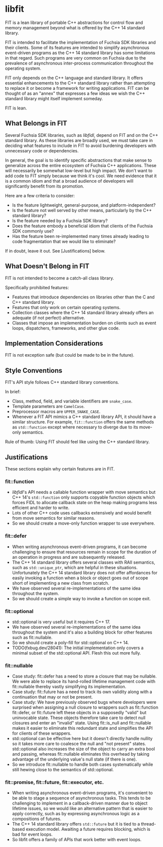 libfit
======

FIT is a lean library of portable C++ abstractions for control flow and
memory management beyond what is offered by the C++ 14 standard library.

FIT is intended to facilitate the implementation of Fuchsia SDK libraries and
their clients.  Some of its features are intended to simplify asynchronous
event-driven programs as the C++ 14 standard library has some limitations in
that regard.  Such programs are very common on Fuchsia due to the prevalence of
asynchronous inter-process communication throughout the operating system.

FIT only depends on the C++ language and standard library.  It offers essential
enhancements to the C++ standard library rather than attempting to replace it or
become a framework for writing applications.  FIT can be thought of as an
"annex" that expresses a few ideas we wish the C++ standard library might itself
implement someday.

FIT is lean.

## What Belongs in FIT

Several Fuchsia SDK libraries, such as *libfidl*, depend on FIT and on the C++
standard library.  As these libraries are broadly used, we must take care in
deciding what features to include in FIT to avoid burdening developers with
unnecessary code or dependencies.

In general, the goal is to identify specific abstractions that make sense to
generalize across the entire ecosystem of Fuchsia C++ applications.  These will
necessarily be somewhat low-level but high impact.  We don't want to add code to
FIT simply because we think it's cool.  We need evidence that it is a common
idiom and that a broad audience of developers will significantly benefit from
its promotion.

Here are a few criteria to consider:

- Is the feature lightweight, general-purpose, and platform-independent?
- Is the feature not well served by other means, particularly by the C++
  standard library?
- Is the feature needed by a Fuchsia SDK library?
- Does the feature embody a beneficial idiom that clients of the Fuchsia SDK
  commonly use?
- Has the feature been re-implemented many times already leading to code
  fragmentation that we would like to eliminate?

If in doubt, leave it out.  See [Justifications] below.

## What Doesn't Belong in FIT

FIT is not intended to become a catch-all class library.

Specifically prohibited features:

- Features that introduce dependencies on libraries other than the C and C++
  standard library.
- Features that only work on certain operating systems.
- Collection classes where the C++ 14 standard library already offers an
  adequate (if not perfect) alternative.
- Classes that impose an implementation burden on clients such as event loops,
  dispatchers, frameworks, and other glue code.

## Implementation Considerations

FIT is not exception safe (but could be made to be in the future).

## Style Conventions

FIT's API style follows C++ standard library conventions.

In brief:

- Class, method, field, and variable identifiers are `snake_case`.
- Template parameters are `CamelCase`.
- Preprocessor macros are `UPPER_SNAKE_CASE`.
- Whenever a FIT API mimics a C++ standard library API, it should have a
  similar structure.  For example, `fit::function` offers the same methods
  as `std::function` except where necessary to diverge due to its move-only
  semantics.

Rule of thumb: Using FIT should feel like using the C++ standard library.

## Justifications

These sections explain why certain features are in FIT.

### fit::function

- *libfidl*'s API needs a callable function wrapper with move semantics but
  C++ 14's `std::function` only supports copyable function objects which forces
  FIDL to allocate callback state on the heap making programs less efficient
  and harder to write.
- Lots of other C++ code uses callbacks extensively and would benefit from move
  semantics for similar reasons.
- So we should create a move-only function wrapper to use everywhere.

### fit::defer

- When writing asynchronous event-driven programs, it can become challenging
  to ensure that resources remain in scope for the duration of an operation
  in progress and are subsequently released.
- The C++ 14 standard library offers several classes with RAII semantics, such
  as `std::unique_ptr`, which are helpful in these situations.  Unfortunately the
  C++ 14 standard library does not offer affordances for easily invoking a
  function when a block or object goes out of scope short of implementing a
  new class from scratch.
- We have observed several re-implementations of the same idea throughout the
  system.
- So we should create a simple way to invoke a function on scope exit.

### fit::optional

- std::optional is very useful but it requires C++ 17.
- We have observed several re-implementations of the same idea throughout the
  system and it's also a building block for other features such as
  fit::nullable.
- So we should create a poly-fill for std::optional on C++ 14.
- TODO(fxbug.dev/28041): The initial implementation only covers a minimal subset of the
  std::optional API.  Flesh this out more fully.

### fit::nullable

- Case study: fit::defer has a need to store a closure that may be nullable.
  We were able to replace its hand-rolled lifetime management code with
  fit::nullable thereby vastly simplifying its implementation.
- Case study: fit::future has a need to track its own validity along with
  a continuation that may or not be present.
- Case study: We have previously observed bugs where developers were
  surprised when assigning a null closure to wrappers such as fit::function
  fit::defer, or fit::future left these objects in a supposedly "valid"
  but uninvocable state.  These objects therefore take care to detect
  null closures and enter an "invalid" state.  Using fit::is_null and
  fit::nullable makes it easier to eliminate this redundant state and
  simplifies the API for clients of these wrappers.
- std::optional can be effective here but it doesn't directly handle nullity
  so it takes more care to coalesce the null and "not present" states.
  std::optional also increases the size of the object to carry an extra
  bool and passing, whereas fit::nullable eliminates this overhead by
  taking advantage of the underlying value's null state (if there is one).
- So we introduce fit::nullable to handle both cases systematically while
  still hewing close to the semantics of std::optional.

### fit::promise, fit::future, fit::executor, etc.

- When writing asynchronous event-driven programs, it's convenient to be able
  to stage a sequence of asynchronous tasks.  This tends to be challenging
  to implement in a callback-driven manner due to object lifetime issues,
  so we would like an alternative pattern that is easier to apply correctly,
  such as by expressing asynchronous logic as a compositions of futures.
- The C++ 14 standard library offers `std::future` but it is tied to a
  thread-based execution model.  Awaiting a future requires blocking, which
  is bad for event loops.
- So libfit offers a family of APIs that work better with event loops.
